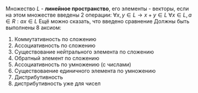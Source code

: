 Множество $L$ - **линейное пространство**, его элементы - векторы, если на этом множестве введены 2 операции:
$\forall x, y \in L \rightarrow x + y \in L$
$\forall x \in L, a \in R: ax \in L$
Ещё можно сказать, что введено сравнение
Должны быть выполнены 8 аксиом:
1) Коммутативность по сложению
2) Ассоциативность по сложению
3) Существование нейтрального элемента по сложению
4) Обратный элемент по сложению
5) Ассоциативность по умножению (с числами)
6) Существоваение единичного элемента по умножению
7) Дистрибутивность
8) дистрибутивность уже для чисел